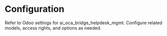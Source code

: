 # Configuration

Refer to Odoo settings for ai_oca_bridge_helpdesk_mgmt. Configure related models, access rights, and options as needed.

